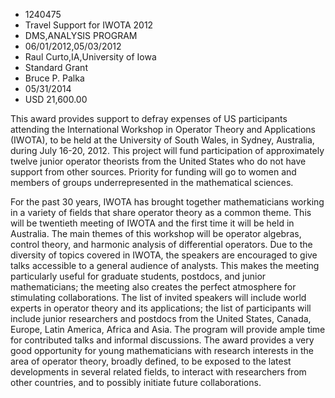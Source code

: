 
* 1240475
* Travel Support for IWOTA 2012
* DMS,ANALYSIS PROGRAM
* 06/01/2012,05/03/2012
* Raul Curto,IA,University of Iowa
* Standard Grant
* Bruce P. Palka
* 05/31/2014
* USD 21,600.00

This award provides support to defray expenses of US participants attending the
International Workshop in Operator Theory and Applications (IWOTA), to be held
at the University of South Wales, in Sydney, Australia, during July 16-20, 2012.
This project will fund participation of approximately twelve junior operator
theorists from the United States who do not have support from other sources.
Priority for funding will go to women and members of groups underrepresented in
the mathematical sciences.

For the past 30 years, IWOTA has brought together mathematicians working in a
variety of fields that share operator theory as a common theme. This will be
twentieth meeting of IWOTA and the first time it will be held in Australia. The
main themes of this workshop will be operator algebras, control theory, and
harmonic analysis of differential operators. Due to the diversity of topics
covered in IWOTA, the speakers are encouraged to give talks accessible to a
general audience of analysts. This makes the meeting particularly useful for
graduate students, postdocs, and junior mathematicians; the meeting also creates
the perfect atmosphere for stimulating collaborations. The list of invited
speakers will include world experts in operator theory and its applications; the
list of participants will include junior researchers and postdocs from the
United States, Canada, Europe, Latin America, Africa and Asia. The program will
provide ample time for contributed talks and informal discussions. The award
provides a very good opportunity for young mathematicians with research
interests in the area of operator theory, broadly defined, to be exposed to the
latest developments in several related fields, to interact with researchers from
other countries, and to possibly initiate future collaborations.
